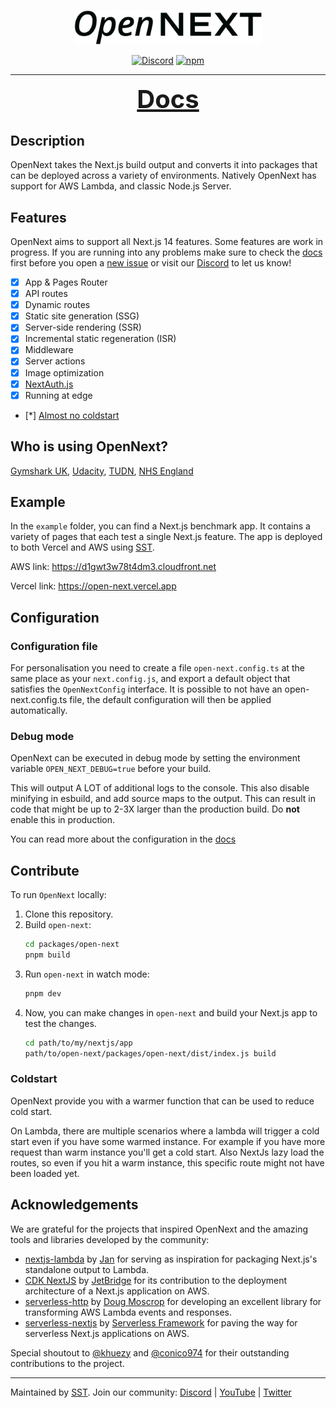 <p align="center">
  <a href="https://opennext.js.org">
    <picture>
      <source media="(prefers-color-scheme: dark)" srcset="docs/public/logo-dark.svg">
      <img alt="OpenNext" src="docs/public/logo-light.svg" width="300" />
    </picture>
  </a>
</p>
<p align="center">
  <a href="https://sst.dev/discord"><img alt="Discord" src="https://img.shields.io/discord/983865673656705025?style=flat-square" /></a>
  <a href="https://www.npmjs.com/package/@opennextjs/aws"><img alt="npm" src="https://img.shields.io/npm/v/@opennextjs/aws.svg?style=flat-square" /></a>
</p>

---

<p align="center">
  <a style="font-size: 2.5rem;font-weight:bold;" href="https://open-next.js.org/aws">Docs</a>
</p>

## Description

OpenNext takes the Next.js build output and converts it into packages that can be deployed across a variety of environments. Natively OpenNext has support for AWS Lambda, and classic Node.js Server.

## Features

OpenNext aims to support all Next.js 14 features. Some features are work in progress. If you are running into any problems make sure to check the [docs](https://opennext.js.org/aws) first before you open a [new issue](/issues/new) or visit our [Discord](https://discord.gg/AWyhAu8q) to let us know!

- [x] App & Pages Router
- [x] API routes
- [x] Dynamic routes
- [x] Static site generation (SSG)
- [x] Server-side rendering (SSR)
- [x] Incremental static regeneration (ISR)
- [x] Middleware
- [x] Server actions
- [x] Image optimization
- [x] [NextAuth.js](https://next-auth.js.org)
- [x] Running at edge
- [*] [Almost no coldstart](#coldstart)

## Who is using OpenNext?

[Gymshark UK](https://uk.gymshark.com), [Udacity](https://engineering.udacity.com/deploying-next-js-on-the-edge-with-sst-is-sst-the-game-changer-its-claimed-to-be-1f05a0abc27c), [TUDN](https://www.tudn.com), [NHS England](https://github.com/nhs-england-tools/terraform-aws-opennext)

## Example

In the `example` folder, you can find a Next.js benchmark app. It contains a variety of pages that each test a single Next.js feature. The app is deployed to both Vercel and AWS using [SST](https://docs.sst.dev/start/nextjs).

AWS link: https://d1gwt3w78t4dm3.cloudfront.net

Vercel link: https://open-next.vercel.app

## Configuration

### Configuration file

For personalisation you need to create a file `open-next.config.ts` at the same place as your `next.config.js`, and export a default object that satisfies the `OpenNextConfig` interface. It is possible to not have an open-next.config.ts file, the default configuration will then be applied automatically.

### Debug mode

OpenNext can be executed in debug mode by setting the environment variable `OPEN_NEXT_DEBUG=true` before your build.

This will output A LOT of additional logs to the console. This also disable minifying in esbuild, and add source maps to the output. This can result in code that might be up to 2-3X larger than the production build. Do **not** enable this in production.

You can read more about the configuration in the [docs](https://opennext.js.org/aws/config)


## Contribute

To run `OpenNext` locally:

1. Clone this repository.
1. Build `open-next`:
   ```bash
   cd packages/open-next
   pnpm build
   ```
1. Run `open-next` in watch mode:
   ```bash
   pnpm dev
   ```
1. Now, you can make changes in `open-next` and build your Next.js app to test the changes.
   ```bash
   cd path/to/my/nextjs/app
   path/to/open-next/packages/open-next/dist/index.js build
   ```

### Coldstart

OpenNext provide you with a warmer function that can be used to reduce cold start.

On Lambda, there are multiple scenarios where a lambda will trigger a cold start even if you have some warmed instance. For example if you have more request than warm instance you'll get a cold start. Also NextJs lazy load the routes, so even if you hit a warm instance, this specific route might not have been loaded yet.

## Acknowledgements

We are grateful for the projects that inspired OpenNext and the amazing tools and libraries developed by the community:

- [nextjs-lambda](https://github.com/sladg/nextjs-lambda) by [Jan](https://github.com/sladg) for serving as inspiration for packaging Next.js's standalone output to Lambda.
- [CDK NextJS](https://github.com/jetbridge/cdk-nextjs/) by [JetBridge](https://github.com/jetbridge) for its contribution to the deployment architecture of a Next.js application on AWS.
- [serverless-http](https://github.com/dougmoscrop/serverless-http) by [Doug Moscrop](https://github.com/dougmoscrop) for developing an excellent library for transforming AWS Lambda events and responses.
- [serverless-nextjs](https://github.com/serverless-nextjs/serverless-next.js) by [Serverless Framework](https://github.com/serverless) for paving the way for serverless Next.js applications on AWS.

Special shoutout to [@khuezy](https://github.com/khuezy) and [@conico974](https://github.com/conico974) for their outstanding contributions to the project.

---

Maintained by [SST](https://sst.dev). Join our community: [Discord](https://discord.gg/AWyhAu8q) | [YouTube](https://www.youtube.com/c/sst-dev) | [Twitter](https://twitter.com/SST_dev)
